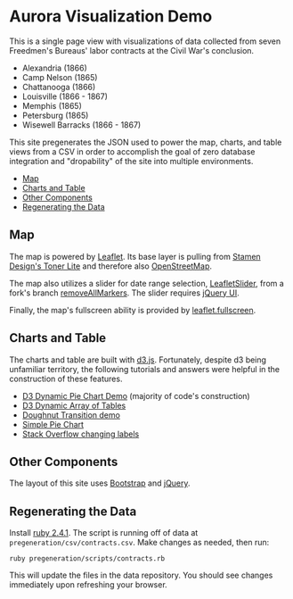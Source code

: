 # Aurora Visualization Demo

This is a single page view with visualizations of data collected from seven Freedmen's Bureaus' labor contracts at the Civil War's conclusion.

- Alexandria (1866)
- Camp Nelson (1865)
- Chattanooga (1866)
- Louisville (1866 - 1867)
- Memphis (1865)
- Petersburg (1865)
- Wisewell Barracks (1866 - 1867)

This site pregenerates the JSON used to power the map, charts, and table views from a CSV in order to accomplish the goal of zero database integration and "dropability" of the site into multiple environments.

- [Map](#map)
- [Charts and Table](#charts-and-table)
- [Other Components](#other-components)
- [Regenerating the Data](#regenerating-the-data)

## Map

The map is powered by [Leaflet](http://leafletjs.com/).  Its base layer is pulling from [Stamen Design's Toner Lite](http://maps.stamen.com/toner-lite/#12/37.7706/-122.3782) and therefore also [OpenStreetMap](http://openstreetmap.org/).

The map also utilizes a slider for date range selection, [LeafletSlider](https://github.com/dwilhelm89/LeafletSlider), from a fork's branch [removeAllMarkers](https://github.com/jduss4/LeafletSlider/tree/removeAllMarkers).  The slider requires [jQuery UI](https://jqueryui.com/).

Finally, the map's fullscreen ability is provided by [leaflet.fullscreen](https://github.com/brunob/leaflet.fullscreen).

## Charts and Table

The charts and table are built with [d3.js](https://d3js.org/).  Fortunately, despite d3 being unfamiliar territory, the following tutorials and answers were helpful in the construction of these features.

- [D3 Dynamic Pie Chart Demo](https://codepen.io/interactivematt/pen/ZGWYOO) (majority of code's construction)
- [D3 Dynamic Array of Tables](https://bl.ocks.org/boeric/e16ad218bc241dfd2d6e)
- [Doughnut Transition demo](http://ninjapixel.io/StackOverflow/doughnutTransition.html)
- [Simple Pie Chart](http://bl.ocks.org/enjalot/1203641)
- [Stack Overflow changing labels](https://stackoverflow.com/a/21844448/4154134)

## Other Components

The layout of this site uses [Bootstrap](http://getbootstrap.com/) and [jQuery](https://jquery.com/).

## Regenerating the Data

Install [ruby 2.4.1](https://www.ruby-lang.org/en/downloads/).  The script is running off of data at `pregeneration/csv/contracts.csv`.  Make changes as needed, then run:

```
ruby pregeneration/scripts/contracts.rb
```

This will update the files in the data repository.  You should see changes immediately upon refreshing your browser.
